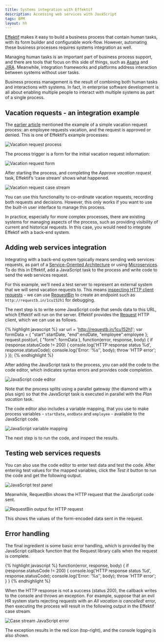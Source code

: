 ```yaml
---
title: Systems integration with Effektif
description: Accessing web services with JavaScript
tags: BPM
layout: hh
---
```


[Effektif](effektif-hosted-bpm) makes it easy to build a business process that contain human tasks, with its form builder and configurable work-flow. However, automating these business processes  requires systems integration as well.

Managing human tasks is an important part of business process support, and there are tools that focus on this side of things, such as [Asana](https://asana.com) and [JIRA](https://www.atlassian.com/software/jira). Meanwhile, integration frameworks and platforms address interaction between systems without user tasks.

Business process management is the result of combining both human tasks and interactions with systems. In fact, in enterprise software development is all about enabling multiple people to interact with multiple systems as part of a single process.


## Vacation requests - an integration example

The [earlier article](effektif-hosted-bpm) mentioned the example of a simple vacation request process: an employee requests vacation, and the request is approved or denied. This is one of Effektif’s example processes:

![Vacation request process](effektif/vacation-request-flow.png)

The process trigger is a form for the initial vacation request information:

![Vacation request form](effektif/vacation-request-form.png)

After starting the process, and completing the _Approve vacation request_ task, Effektif’s ‘case stream’ shows what happened.

![Vacation request case stream](effektif/vacation-request-case-stream.png)

You can use this functionality to co-ordinate vacation requests, recording both requests and decisions. However, this only works if you want to use the built-in user interface to manage this process.

In practice, especially for more complex processes, there are existing systems for managing aspects of the process, such as providing visibility of current and historical requests. In this case, you would need to integrate Effektif with a back-end system.


## Adding web services integration

Integrating with a back-end system typically means sending web services requests, as part of a [Service-Oriented Architecture](http://en.wikipedia.org/wiki/Service-oriented_architecture) or using [Microservices](http://en.wikipedia.org/wiki/Microservices). To do this in Effektif, add a JavaScript task to the process and write code to send the web services request.

For this example, we’ll need a test server to represent an external system that we will send vacation requests to. This means [inspecting HTTP client requests](inspecting-http-requests) - we can use [RequestBin](http://requestb.in) to create an endpoint such as `http://requestb.in/1cu152h1` for debugging.

The next step is to write some JavaScript code that sends data to this URL, which Effektif will run on the server. Effektif provides the [Request](https://github.com/mikeal/request/blob/master/README.md) HTTP client, which we can use as follows.

{% highlight javascript %}
var url = 'http://requestb.in/1cu152h1';
var formData = { "start":startDate, "end":endDate, "employee":employee };
request.post(url, { "form": formData }, function(error, response, body) {
    if (response.statusCode != 200) {
        console.log('HTTP response status %d', response.statusCode);
        console.log('Error: ‘%s’', body);
        throw 'HTTP error';
    }
});
{% endhighlight %}

After adding the JavaScript task to the process, you can add the code to the code editor, which indicates syntax errors and provides code completion.

![JavaScript code editor](effektif/vacation-request-javascript.png)

Note that the process splits using a parallel gateway (the diamond with a plus sign) so that the JavaScript task is executed in parallel with the _Plan vacation_ task.

The code editor also includes a variable mapping, that you use to make process variables - `startDate`, `endDate` and `employee` - available to the JavaScript code.

![JavaScript variable mapping](effektif/vacation-request-javascript-variables.png)

The next step is to run the code, and inspect the results.


## Testing web services requests

 You can also use the code editor to enter test data and test the code. After entering test values for the mapped variables, click the _Test it_ button to run the code and get the following output.

![JavaScript test panel](effektif/vacation-request-javascript-test.png)

Meanwhile, RequestBin shows the HTTP request that the JavaScript code sent.

![RequestBin output for HTTP request](effektif/vacation-request-requestbin.png)

This shows the values of the form-encoded data sent in the request.


## Error handling

The final ingredient is some basic error handling, which is provided by the JavaScript callback function that the Request library calls when the request is complete.

{% highlight javascript %}
function(error, response, body) {
    if (response.statusCode != 200) {
        console.log('HTTP response status %d', response.statusCode);
        console.log('Error: ‘%s’', body);
        throw 'HTTP error';
    }
}
{% endhighlight %}

When the HTTP response is not a success (status 200), the callback writes to the console and throws an exception. For example, suppose that an evil HR system starts rejecting requests with an _All vacation is cancelled!_ error, then executing the process will result in the following output in the Effektif case stream.

![Case stream JavaScript error](effektif/vacation-request-error.png)

The exception results in the red icon (top-right), and the console logging is also shown.

